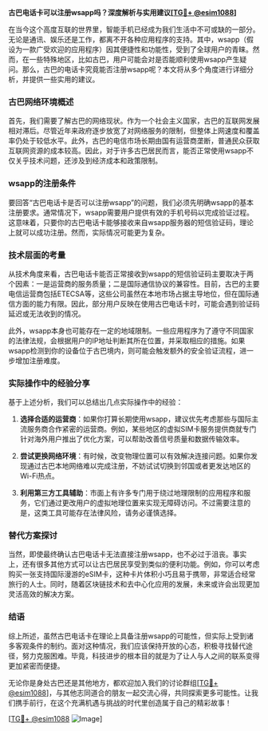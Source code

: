 **古巴电话卡可以注册wsapp吗？深度解析与实用建议[[TG💪+ @esim1088](https://t.me/s/esim1088)]**

在当今这个高度互联的世界里，智能手机已经成为我们生活中不可或缺的一部分。无论是通讯、娱乐还是工作，都离不开各种应用程序的支持。其中，wsapp（假设为一款广受欢迎的应用程序）因其便捷性和功能性，受到了全球用户的青睐。然而，在一些特殊地区，比如古巴，用户可能会对是否能顺利使用wsapp产生疑问。那么，古巴的电话卡究竟能否注册wsapp呢？本文将从多个角度进行详细分析，并提供一些实用的建议。

### 古巴网络环境概述

首先，我们需要了解古巴的网络现状。作为一个社会主义国家，古巴的互联网发展相对滞后。尽管近年来政府逐步放宽了对网络服务的限制，但整体上网速度和覆盖率仍处于较低水平。此外，古巴的电信市场长期由国有运营商垄断，普通民众获取互联网资源的成本较高。因此，对于许多古巴居民而言，能否正常使用wsapp不仅关乎技术问题，还涉及到经济成本和政策限制。

### wsapp的注册条件

要回答“古巴电话卡是否可以注册wsapp”的问题，我们必须先明确wsapp的基本注册要求。通常情况下，wsapp需要用户提供有效的手机号码以完成验证过程。这意味着，只要你的古巴电话卡能够接收来自wsapp服务器的短信验证码，理论上就可以成功注册。然而，实际情况可能更为复杂。

### 技术层面的考量

从技术角度来看，古巴电话卡能否正常接收到wsapp的短信验证码主要取决于两个因素：一是运营商的服务质量；二是国际通信协议的兼容性。目前，古巴的主要电信运营商包括ETECSA等，这些公司虽然在本地市场占据主导地位，但在国际通信方面的能力有限。因此，部分用户反映在使用古巴电话卡时，可能会遇到验证码延迟或无法收到的情况。

此外，wsapp本身也可能存在一定的地域限制。一些应用程序为了遵守不同国家的法律法规，会根据用户的IP地址判断其所在位置，并采取相应的措施。如果wsapp检测到你的设备位于古巴境内，则可能会触发额外的安全验证流程，进一步增加注册难度。

### 实际操作中的经验分享

基于上述分析，我们可以总结出几点实际操作中的经验：

1. **选择合适的运营商**：如果你打算长期使用wsapp，建议优先考虑那些与国际主流服务商合作紧密的运营商。例如，某些地区的虚拟SIM卡服务提供商就专门针对海外用户推出了优化方案，可以帮助改善信号质量和数据传输效率。

2. **尝试更换网络环境**：有时候，改变物理位置可以有效解决连接问题。如果你发现通过古巴本地网络难以完成注册，不妨试试切换到邻国或者更发达地区的Wi-Fi热点。

3. **利用第三方工具辅助**：市面上有许多专门用于绕过地理限制的应用程序和服务，它们通过更改用户的虚拟地理位置来实现无障碍访问。不过需要注意的是，这类工具可能存在法律风险，请务必谨慎选择。

### 替代方案探讨

当然，即使最终确认古巴电话卡无法直接注册wsapp，也不必过于沮丧。事实上，还有很多其他方式可以让古巴居民享受到类似的便利功能。例如，你可以考虑购买一张支持国际漫游的eSIM卡，这种卡片体积小巧且易于携带，非常适合经常旅行的人士。同时，随着区块链技术和去中心化应用的发展，未来或许会出现更加灵活高效的解决方案。

### 结语

综上所述，虽然古巴电话卡在理论上具备注册wsapp的可能性，但实际上受到诸多客观条件的制约。面对这种情况，我们应该保持开放的心态，积极寻找替代途径，努力克服困难。毕竟，科技进步的根本目的就是为了让人与人之间的联系变得更加紧密而便捷。

无论你是身处古巴还是其他地方，都欢迎加入我们的讨论群组[[TG💪+ @esim1088](https://t.me/s/esim1088)]，与其他志同道合的朋友一起交流心得，共同探索更多可能性。让我们携手前行，在这个充满机遇与挑战的时代里创造属于自己的精彩故事！

[[TG💪+ @esim1088](https://t.me/s/esim1088) ![Image](https://i.postimg.cc/4NQfJmqS/Snipaste-2025-05-13-00-14-12.png)]